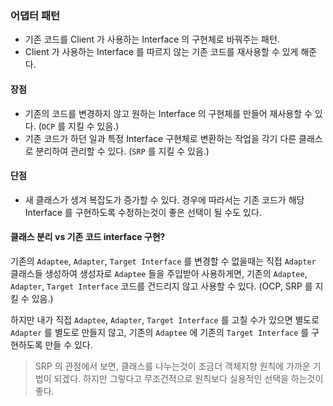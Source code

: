 ### 어댑터 패턴

* 기존 코드를 Client 가 사용하는 Interface 의 구현체로 바꿔주는 패턴.
* Client 가 사용하는 Interface 를 따르지 않는 기존 코드를 재사용할 수 있게 해준다.

#### 장점

* 기존의 코드를 변경하지 않고 원하는 Interface 의 구현체를 만들어 재사용할 수 있다. (`OCP` 를 지킬 수 있음.)
* 기존 코드가 하던 일과 특정 Interface 구현체로 변환하는 작업을 각기 다른 클래스로 분리하여 관리할 수 있다. (`SRP` 를 지킬 수 있음.)

#### 단점

* 새 클래스가 생겨 복잡도가 증가할 수 있다. 경우에 따라서는 기존 코드가 해당 Interface 를 구현하도록 수정하는것이
좋은 선택이 될 수도 있다.

#### 클래스 분리  vs 기존 코드 interface 구현?

기존의 `Adaptee`, `Adapter`, `Target Interface` 를 변경할 수 없을때는
직접 `Adapter` 클래스들 생성하여 생성자로 `Adaptee` 들을 주입받아 사용하게면, 기존의
`Adaptee`, `Adapter`, `Target Interface` 코드를 건드리지 않고 사용할 수 있다. (OCP, SRP 를 지킬 수 있음.)

하지만 내가 직접 `Adaptee`, `Adapter`, `Target Interface` 를 고칠 수가 있으면
별도로 `Adapter` 를 별도로 만들지 않고, 기존의 `Adaptee` 에 기존의 `Target Interface` 를
구현하도록 만들 수 있다. 

> SRP 의 관점에서 보면, 클래스를 나누는것이 조금더 객체지향 원칙에 가까운 기법이 되겠다.
하지만 그렇다고 무조건적으로 원칙보다 실용적인 선택을 하는것이 좋다.